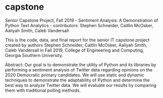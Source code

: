 # capstone
Senior Capstone Project, Fall 2019 - Sentiment Analysis: A Demonstration of Python Text Analytics - contributors: Stephen Schneider, Caitlin McOsker, Aaliyah Smith, Caleb Vandersall

This is the code, data, and final report for the senior IT capstone project created by authors Stephen Schneider, Caitlin McOsker, Aaliyah Smith, Caleb Vandersall in Fall 2019, College of Engineering and Computing, Georgia Southern University.

Abstract:
Our goal is to demonstrate the utility of Python and its libraries by performing a
sentiment analysis of Twitter data regarding opinions on the 2020 Democratic primary
candidates. We will use static and dynamic techniques to demonstrate the adaptability
of Python and determine the best way to analyze Twitter data. We will evaluate our
results by comparing them with traditional polling methods.
